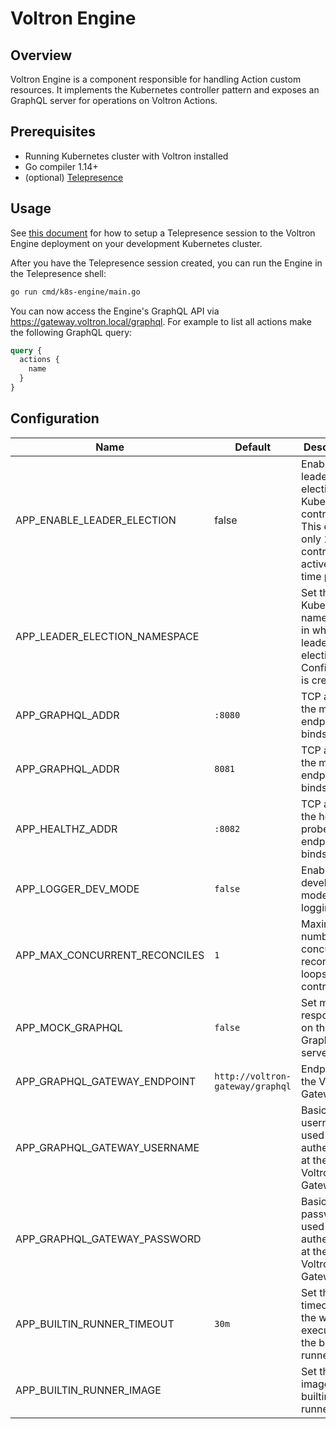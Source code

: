 # Voltron Engine

## Overview

Voltron Engine is a component responsible for handling Action custom resources. It implements the Kubernetes controller pattern and exposes an GraphQL server for operations on Voltron Actions.

## Prerequisites

- Running Kubernetes cluster with Voltron installed
- Go compiler 1.14+
- (optional) [Telepresence](https://www.telepresence.io/)

## Usage

See [this document](../../docs/development.md#replace-a-cluster-component-with-your-local-process) for how to setup a Telepresence session to the Voltron Engine deployment on your development Kubernetes cluster.

After you have the Telepresence session created, you can run the Engine in the Telepresence shell:
```bash
go run cmd/k8s-engine/main.go
```

You can now access the Engine's GraphQL API via https://gateway.voltron.local/graphql. For example to list all actions make the following GraphQL query:
```graphql
query {
  actions {
    name
  }
}
```

## Configuration

| Name                          | Default                          | Description                                                                                                  |
|-------------------------------|----------------------------------|--------------------------------------------------------------------------------------------------------------|
| APP_ENABLE_LEADER_ELECTION    | false                            | Enable leader election for Kubernetes controller. This ensures only 1 controller is active at any time point |
| APP_LEADER_ELECTION_NAMESPACE |                                  | Set the Kubernetes namespace, in which the leader election ConfigMap is created                              |
| APP_GRAPHQL_ADDR              | `:8080`                          | TCP address the metrics endpoint binds to                                                                    |
| APP_GRAPHQL_ADDR              | `8081`                           | TCP address the metrics endpoint binds to                                                                    |
| APP_HEALTHZ_ADDR              | `:8082`                          | TCP address the health probes endpoint binds to                                                              |
| APP_LOGGER_DEV_MODE           | `false`                          | Enable development mode logging                                                                              |
| APP_MAX_CONCURRENT_RECONCILES | `1`                              | Maximum number of concurrent reconcile loops in the controller                                               |
| APP_MOCK_GRAPHQL              | `false`                          | Set mock responses on the GraphQL server                                                                     |
| APP_GRAPHQL_GATEWAY_ENDPOINT  | `http://voltron-gateway/graphql` | Endpoint of the Voltron Gateway                                                                              |
| APP_GRAPHQL_GATEWAY_USERNAME  |                                  | Basic auth username used to authenticate at the Voltron Gateway                                              |
| APP_GRAPHQL_GATEWAY_PASSWORD  |                                  | Basic auth password used to authenticate at the Voltron Gateway                                              |
| APP_BUILTIN_RUNNER_TIMEOUT    | `30m`                            | Set the timeout for the workflow execution of the builtin runners                                            |
| APP_BUILTIN_RUNNER_IMAGE      |                                  | Set the image of the builtin runner                                                                          |
